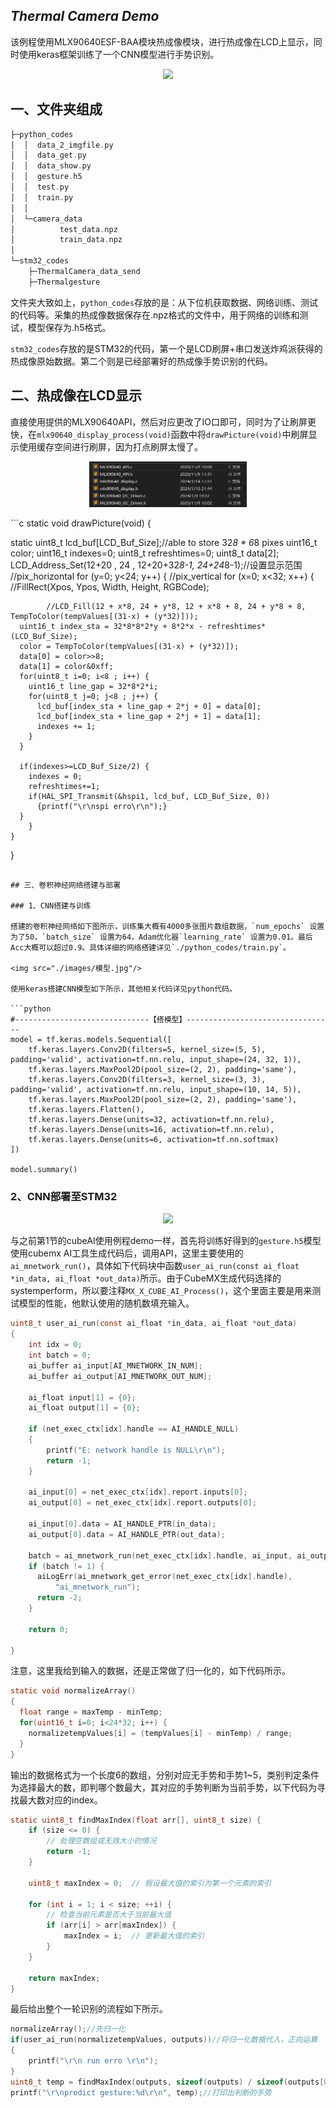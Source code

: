## ***Thermal Camera Demo***

该例程使用MLX90640ESF-BAA模块热成像模块，进行热成像在LCD上显示，同时使用keras框架训练了一个CNN模型进行手势识别。

<p align="center">
	<img width="50%" src="./images/手势识别测试.gif">
</p>


## 一、文件夹组成

```c
├─python_codes
│  │  data_2_imgfile.py
│  │  data_get.py
│  │  data_show.py
│  │  gesture.h5
│  │  test.py
│  │  train.py
│  │  
│  └─camera_data
│          test_data.npz
│          train_data.npz
│          
└─stm32_codes
    ├─ThermalCamera_data_send
    ├─Thermalgesture
```

文件夹大致如上，`python_codes`存放的是：从下位机获取数据、网络训练、测试的代码等。采集的热成像数据保存在.npz格式的文件中，用于网络的训练和测试，模型保存为.h5格式。

`stm32_codes`存放的是STM32的代码，第一个是LCD刷屏+串口发送炸鸡派获得的热成像原始数据。第二个则是已经部署好的热成像手势识别的代码。

## 二、热成像在LCD显示

直接使用提供的MLX90640API，然后对应更改了IO口即可，同时为了让刷屏更快，在`mlx90640_display_process(void)`函数中将`drawPicture(void)`中刷屏显示使用缓存空间进行刷屏，因为打点刷屏太慢了。

<p align="center">
	<img width="50%" src="./images/MLXBSP.jpg">
</p>
```c
static void drawPicture(void) {

  static uint8_t lcd_buf[LCD_Buf_Size];//able to store 32*8 * 6*8 pixes
  uint16_t color;
  uint16_t indexes=0;
  uint8_t refreshtimes=0;
  uint8_t data[2];
  LCD_Address_Set(12+20 , 24 , 12+20+32*8-1, 24+24*8-1);//设置显示范围
  //pix_horizontal
	for (y=0; y<24; y++) {
    //pix_vertical
		for (x=0; x<32; x++) {
      //FillRect(Xpos, Ypos, Width, Height, RGBCode);

			//LCD_Fill(12 + x*8, 24 + y*8, 12 + x*8 + 8, 24 + y*8 + 8, TempToColor(tempValues[(31-x) + (y*32)]));
      uint16_t index_sta = 32*8*8*2*y + 8*2*x - refreshtimes*(LCD_Buf_Size);
      color = TempToColor(tempValues[(31-x) + (y*32)]);
      data[0] = color>>8;
      data[1] = color&0xff;
      for(uint8_t i=0; i<8 ; i++) {
        uint16_t line_gap = 32*8*2*i; 
        for(uint8_t j=0; j<8 ; j++) {
          lcd_buf[index_sta + line_gap + 2*j + 0] = data[0];
          lcd_buf[index_sta + line_gap + 2*j + 1] = data[1];
          indexes += 1;
        }
      }
     
      if(indexes>=LCD_Buf_Size/2) {
        indexes = 0;
        refreshtimes+=1;
        if(HAL_SPI_Transmit(&hspi1, lcd_buf, LCD_Buf_Size, 0))
	      {printf("\r\nspi erro\r\n");}	
      }
		}
	}
}
```

## 三、卷积神经网络搭建与部署

### 1、CNN搭建与训练

搭建的卷积神经网络如下图所示，训练集大概有4000多张图片数组数据，`num_epochs` 设置为了50，`batch_size` 设置为64，Adam优化器`learning_rate` 设置为0.01。最后Acc大概可以超过0.9。具体详细的网络搭建详见`./python_codes/train.py`。

<img src="./images/模型.jpg"/>

使用keras搭建CNN模型如下所示，其他相关代码详见python代码。

```python
#------------------------------【搭模型】---------------------------------
model = tf.keras.models.Sequential([
    tf.keras.layers.Conv2D(filters=5, kernel_size=(5, 5), padding='valid', activation=tf.nn.relu, input_shape=(24, 32, 1)),
    tf.keras.layers.MaxPool2D(pool_size=(2, 2), padding='same'),
    tf.keras.layers.Conv2D(filters=3, kernel_size=(3, 3), padding='valid', activation=tf.nn.relu, input_shape=(10, 14, 5)),
    tf.keras.layers.MaxPool2D(pool_size=(2, 2), padding='same'),
    tf.keras.layers.Flatten(),
    tf.keras.layers.Dense(units=32, activation=tf.nn.relu),
    tf.keras.layers.Dense(units=16, activation=tf.nn.relu),
    tf.keras.layers.Dense(units=6, activation=tf.nn.softmax)
])

model.summary()
```

### 2、CNN部署至STM32

<p align="center">
	<img width="50%" src="./images/手势识别测试.gif">
</p>

与之前第1节的cubeAI使用例程demo一样，首先将训练好得到的`gesture.h5`模型使用cubemx AI工具生成代码后，调用API，这里主要使用的`ai_mnetwork_run()`，具体如下代码块中函数`user_ai_run(const ai_float *in_data, ai_float *out_data)`所示。由于CubeMX生成代码选择的systemperform，所以要注释`MX_X_CUBE_AI_Process()`，这个里面主要是用来测试模型的性能，他默认使用的随机数填充输入。


```c
uint8_t user_ai_run(const ai_float *in_data, ai_float *out_data)
{
    int idx = 0;
    int batch = 0;
    ai_buffer ai_input[AI_MNETWORK_IN_NUM];
    ai_buffer ai_output[AI_MNETWORK_OUT_NUM];

    ai_float input[1] = {0};  
    ai_float output[1] = {0};

    if (net_exec_ctx[idx].handle == AI_HANDLE_NULL)
    {
        printf("E: network handle is NULL\r\n");
        return -1;
    }

	ai_input[0] = net_exec_ctx[idx].report.inputs[0];
    ai_output[0] = net_exec_ctx[idx].report.outputs[0];
		
    ai_input[0].data = AI_HANDLE_PTR(in_data);
    ai_output[0].data = AI_HANDLE_PTR(out_data);

    batch = ai_mnetwork_run(net_exec_ctx[idx].handle, ai_input, ai_output);
    if (batch != 1) {
      aiLogErr(ai_mnetwork_get_error(net_exec_ctx[idx].handle),
          "ai_mnetwork_run");
      return -2;
    }

    return 0;

}
```

注意，这里我给到输入的数据，还是正常做了归一化的，如下代码所示。

```c
static void normalizeArray()
{
  float range = maxTemp - minTemp;
  for(uint16_t i=0; i<24*32; i++) {
    normalizetempValues[i] = (tempValues[i] - minTemp) / range;
  }
}
```

输出的数据格式为一个长度6的数组，分别对应无手势和手势1~5，类别判定条件为选择最大的数，即判哪个数最大，其对应的手势判断为当前手势，以下代码为寻找最大数对应的index。

```c
static uint8_t findMaxIndex(float arr[], uint8_t size) {
    if (size <= 0) {
        // 处理空数组或无效大小的情况
        return -1;
    }

    uint8_t maxIndex = 0;  // 假设最大值的索引为第一个元素的索引

    for (int i = 1; i < size; ++i) {
        // 检查当前元素是否大于当前最大值
        if (arr[i] > arr[maxIndex]) {
            maxIndex = i;  // 更新最大值的索引
        }
    }

    return maxIndex;
}
```

最后给出整个一轮识别的流程如下所示。

```c
normalizeArray();//先归一化
if(user_ai_run(normalizetempValues, outputs))//将归一化数据代入，正向运算
{
	printf("\r\n run erro \r\n");
}
uint8_t temp = findMaxIndex(outputs, sizeof(outputs) / sizeof(outputs[0]));//寻找最大值的索引
printf("\r\npredict gesture:%d\r\n", temp);//打印出判断的手势
```


